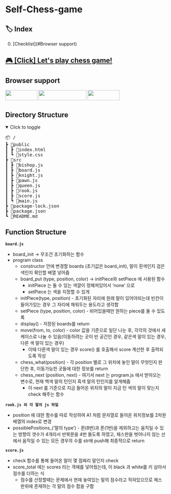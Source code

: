 # Self-Chess-game

## 🏷 Index
  0. [Checklist](#Browser support)

## <a href="https://kimssumin.github.io/Self-Chess-game/public/index.html">🎮 [Click] Let's play chess game!</a>


## Browser support

<img src="https://img.shields.io/badge/Chrome-4285F4?style=flat-square&logo=Google Chrome&logoColor=white" width="100" height="32"/> <img src="https://img.shields.io/badge/Microsoft Edge-0078D7?style=flat-square&logo=Microsoft Edge&logoColor=white" width="150" height="32"/> <img src="https://img.shields.io/badge/Firefox-FF7139?style=flat-square&logo=Firefox&logoColor=white" width="100" height="32"/>

## Directory Structure

<details open="true">
  <summary>Click to toggle</summary>
  <pre>📦 /
┣ 📂public
┃ ┣ 📜index.html
┃ ┗ 📜style.css
┣ 📂src
┃ ┣ 📜bishop.js
┃ ┣ 📜board.js
┃ ┣ 📜knight.js
┃ ┣ 📜pawn.js
┃ ┣ 📜queen.js
┃ ┣ 📜rook.js
┃ ┣ 📜score.js
┃ ┗ 📜main.js
┣ 📜package-lock.json
┣ 📜package.json
┗ 📜README.md</pre>
</details>

## Function Structure

**`board.js`**

- board_init → 무조건 초기화하는 함수
- program class
    - constructor 안에 변경할 boards (초기값은 board_init), 말이 흰색인지 검은색인지 확인할 배열 넣어줌
    - board_put (type, position, color) → initPiece와 setPiece 에 사용된 함수
        - initPiece 는 둘 수 있는 색깔이 정해져있어서 ‘none’ 으로
        - setPiece 는 색을 지정할 수 있게
    - initPiece(type, position) - 초기화된 자리에 원래 말이 있어야되는데 빈칸이 들어가있는 경우 그 자리에 채워두는 용도라고 생각함
    - setPiece (type, position, color) - 비어있을때만 원하는 piece를 둘 수 있도록
    - display() - 저장된 boards를 return
    - move(from, to, color) - color 값을 기준으로 일단 나눈 후, 각각의 것에서 세 케이스로 나눌 수 있음(이동하려는 곳이 빈 공간인 경우, 같은색 말이 있는 경우, 다른 색 말이 있는 경우)
        - 이때 다른색 말이 있는 경우 score() 를 호출해서 score 계산한 후 출력되도록 작성
    - chess_what(position) - 각 position 별로 그 위치에 놓인 말이 무엇인지 판단한 후, 이동가능한 곳들에 대한 정보를 return
    - chess_next (position, next) - 여기서 next 는 program.js 에서 받아오는 변수로, 현재 백색 말의 턴인지 흑색 말의 턴인지를 알게해줌
        - 이 next 를 기준으로 지금 들어온 위치의 말이 지금 턴 색의 말이 맞는지 check 해주는 함수

**`rook.js 외 각 말의 js 파일`**

- position 에 대한 함수를 따로 작성하여 A1 처럼 문자열로 들어온 위치정보를 2차원 배열의 index로 변경
- possiblePositions_(’말의 type’) - 퀸(8번)과 폰(1번)을 제외하고는 움직일 수 있는 방향의 갯수가 4개라서 반복문을 4번 돌도록 하였고, 체스판을 벗어나지 않는 선에서 움직일 수 있는 모든 경우의 수를 str에 push해 최종적으로 return

**`score.js`**

- check 함수를 통해 들어온 말이 몇 점짜리 말인지 check
- score_total 에는 scores 라는 객체를 넣어뒀는데, 이 black 과 white를 키 삼아서 점수를 더하는 식
    - 점수를 산정할때는 문제에서 현재 놓여있는 말의 점수라고 적혀있으므로 체스판위에 존재하는 각 말의 점수 합을 구함
